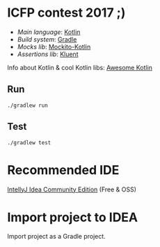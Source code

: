 # ICFP contest 2017 ;)

- *Main language*: [Kotlin](https://try.kotlinlang.org/)
- *Build system*: [Gradle](https://guides.gradle.org/creating-new-gradle-builds/)
- *Mocks lib*: [Mockito-Kotlin](https://github.com/nhaarman/mockito-kotlin)
- *Assertions lib*: [Kluent](https://github.com/MarkusAmshove/Kluent)

Info about Kotlin & cool Kotlin libs: [Awesome Kotlin](https://kotlin.link/)

## Run
```
./gradlew run
```

## Test
```
./gradlew test
```

# Recommended IDE
[IntellyJ Idea Community Edition](https://www.jetbrains.com/idea/download/) (Free & OSS)

# Import project to IDEA
Import project as a Gradle project.
